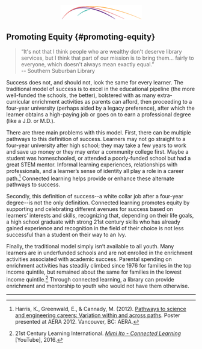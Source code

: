 <div style="text-align:center"><img src="/assets/CL_Swoosh.png" alt=""/></div>

## Promoting Equity {#promoting-equity}

>“It&#039;s not that I think people who are wealthy don&#039;t deserve library services, but I think that part of our mission is to bring them... fairly to everyone, which doesn&#039;t always mean exactly equal.”<br/> -- Southern Suburban Library

Success does not, and should not, look the same for every learner. The traditional model of success is to excel in the educational pipeline (the more well-funded the schools, the better), bolstered with as many extra-curricular enrichment activities as parents can afford, then proceeding to a four-year university (perhaps aided by a legacy preference), after which the learner obtains a high-paying job or goes on to earn a professional degree (like a J.D. or M.D.).

There are three main problems with this model. First, there can be multiple pathways to this definition of success. Learners may not go straight to a four-year university after high school; they may take a few years to work and save up money or they may enter a community college first. Maybe a student was homeschooled, or attended a poorly-funded school but had a great STEM mentor. Informal learning experiences, relationships with professionals, and a learner’s sense of identity all play a role in a career path.[^3]  Connected learning helps provide or enhance these alternate pathways to success.

Secondly, this definition of success--a white collar job after a four-year degree--is not the only definition. Connected learning promotes equity by supporting and celebrating different avenues for success based on learners’ interests and skills, recognizing that, depending on their life goals, a high school graduate with strong 21st century skills who has already gained experience and recognition in the field of their choice is not less successful than a student on their way to an Ivy.

Finally, the traditional model simply isn’t available to all youth. Many learners are in underfunded schools and are not enrolled in the enrichment activities associated with academic success. Parental spending on enrichment activities has steadily climbed since 1976 for families in the top income quintile, but remained about the same for families in the lowest income quintile.[^4] Through connected learning, a library can provide enrichment and mentorship to youth who would not have them otherwise.

<hr/>

[^3]: Harris, K., Greenwald, E., &amp; Cannady, M. (2012). [Pathways to science and engineering careers: Variation within and across paths](http://www.activationlab.org/research/#aera2012). Poster presented at AERA 2012\. Vancouver, BC: AERA. 

[^4]: 21st Century Learning International. _[Mimi Ito - Connected Learning](https://www.youtube.com/watch?v=0MwbjCwznZY)_ [YouTube], 2016. 
